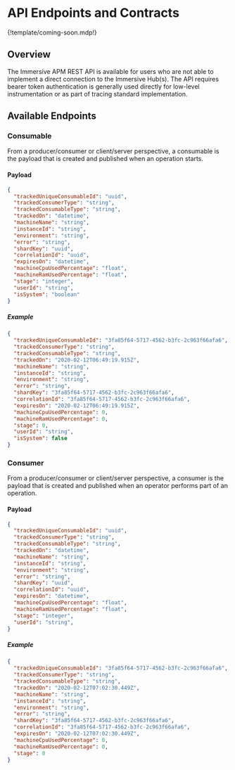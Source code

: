 # API Endpoints and Contracts

{!template/coming-soon.mdp!}

## Overview

The Immersive APM REST API is available for users who are not able to implement a direct connection to the Immersive Hub(s).  The API requires bearer token authentication is generally used directly for low-level instrumentation or as part of tracing standard implementation.

## Available Endpoints

### Consumable

From a producer/consumer or client/server perspective, a consumable is the payload that is created and published when an operation starts.

<!--#### Endpoint

`TODO: Url`
-->

#### Payload

```json
{
  "trackedUniqueConsumableId": "uuid",
  "trackedConsumerType": "string",
  "trackedConsumableType": "string",
  "trackedOn": "datetime",
  "machineName": "string",
  "instanceId": "string",
  "environment": "string",
  "error": "string",
  "shardKey": "uuid",
  "correlationId": "uuid",
  "expiresOn": "datetime",
  "machineCpuUsedPercentage": "float",
  "machineRamUsedPercentage": "float",
  "stage": "integer",
  "userId": "string",
  "isSystem": "boolean"
}
```

##### Example

```json
{
  "trackedUniqueConsumableId": "3fa85f64-5717-4562-b3fc-2c963f66afa6",
  "trackedConsumerType": "string",
  "trackedConsumableType": "string",
  "trackedOn": "2020-02-12T06:49:19.915Z",
  "machineName": "string",
  "instanceId": "string",
  "environment": "string",
  "error": "string",
  "shardKey": "3fa85f64-5717-4562-b3fc-2c963f66afa6",
  "correlationId": "3fa85f64-5717-4562-b3fc-2c963f66afa6",
  "expiresOn": "2020-02-12T06:49:19.915Z",
  "machineCpuUsedPercentage": 0,
  "machineRamUsedPercentage": 0,
  "stage": 0,
  "userId": "string",
  "isSystem": false
}
```

### Consumer

From a producer/consumer or client/server perspective, a consumer is the payload that is created and published when an operator performs part of an operation.

<!--#### Endpoint

`TODO: Url`

-->

#### Payload

```json
{
  "trackedUniqueConsumableId": "uuid",
  "trackedConsumerType": "string",
  "trackedConsumableType": "string",
  "trackedOn": "datetime",
  "machineName": "string",
  "instanceId": "string",
  "environment": "string",
  "error": "string",
  "shardKey": "uuid",
  "correlationId": "uuid",
  "expiresOn": "datetime",
  "machineCpuUsedPercentage": "float",
  "machineRamUsedPercentage": "float",
  "stage": "integer",
  "userId": "string",
}
```

##### Example

```json
{
  "trackedUniqueConsumableId": "3fa85f64-5717-4562-b3fc-2c963f66afa6",
  "trackedConsumerType": "string",
  "trackedConsumableType": "string",
  "trackedOn": "2020-02-12T07:02:30.449Z",
  "machineName": "string",
  "instanceId": "string",
  "environment": "string",
  "error": "string",
  "shardKey": "3fa85f64-5717-4562-b3fc-2c963f66afa6",
  "correlationId": "3fa85f64-5717-4562-b3fc-2c963f66afa6",
  "expiresOn": "2020-02-12T07:02:30.449Z",
  "machineCpuUsedPercentage": 0,
  "machineRamUsedPercentage": 0,
  "stage": 0
}
```

<!--
## Authentication

### OAuth 2.0 - Bearer Token

`TODO: How to obtain a token`

`TODO: Supplying the token`

-->
